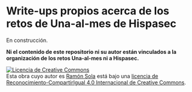﻿# Write-ups propios acerca de los retos de Una-al-mes de Hispasec

En construcción.

**Ni el contenido de este repositorio ni su autor están vinculados a la organización de los retos Una-al-mes ni a Hispasec.**

<a rel="license" href="http://creativecommons.org/licenses/by-sa/4.0/"><img alt="Licencia de Creative Commons" style="border-width:0" src="https://i.creativecommons.org/l/by-sa/4.0/88x31.png" /></a><br />Esta obra cuyo autor es <a xmlns:cc="http://creativecommons.org/ns#" href="https://geeks.ms/rsola" property="cc:attributionName" rel="cc:attributionURL">Ramón Sola</a> está bajo una <a rel="license" href="http://creativecommons.org/licenses/by-sa/4.0/">licencia de Reconocimiento-CompartirIgual 4.0 Internacional de Creative Commons</a>.
